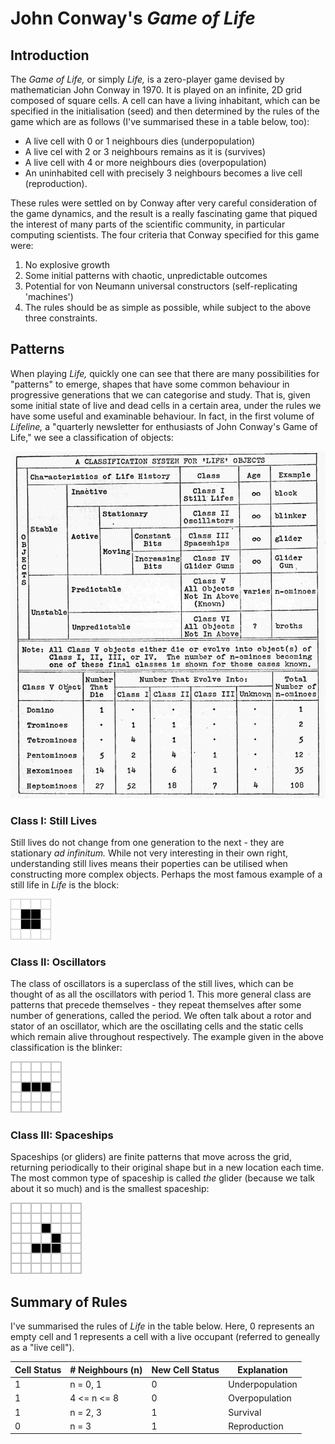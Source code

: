 # John Conway's _Game of Life_
   
## Introduction

   The _Game of Life,_ or simply _Life,_ is a zero-player game devised by mathematician John Conway in 1970. It is played on an infinite, 2D grid composed of square cells. A cell can have a living inhabitant, which can be specified in the initialisation (seed) and then determined by the rules of the game which are as follows (I've summarised these in a table below, too):
* A live cell with 0 or 1 neighbours dies (underpopulation)
* A live cel with 2 or 3 neighbours remains as it is (survives)
* A live cell with 4 or more neighbours dies (overpopulation)
* An uninhabited cell with precisely 3 neighbours becomes a live cell (reproduction).

These rules were settled on by Conway after very careful consideration of the game dynamics, and the result is a really fascinating game that piqued the interest of many parts of the scientific community, in particular computing scientists. The four criteria that Conway specified for this game were:
1. No explosive growth
2. Some initial patterns with chaotic, unpredictable outcomes
3. Potential for von Neumann universal constructors (self-replicating 'machines')
4. The rules should be as simple as possible, while subject to the above three constraints.

## Patterns

When playing _Life,_ quickly one can see that there are many possibilities for "patterns" to emerge, shapes that have some common behaviour in progressive generations that we can categorise and study. That is, given some initial state of live and dead cells in a certain area, under the rules we have some useful and examinable behaviour. In fact, in the first volume of _Lifeline,_ a "quarterly newsletter for enthusiasts of John Conway's Game of Life," we see a classification of objects:

![Classification of Life Objects](/game-of-life/img/classification.jpg)

### Class I: Still Lives
Still lives do not change from one generation to the next - they are stationary _ad infinitum._ While not very interesting in their own right, understanding still lives means their poperties can be utilised when constructing more complex objects. Perhaps the most famous example of a still life in _Life_ is the block:

![Block](/game-of-life/img/block.png)

### Class II: Oscillators
The class of oscillators is a superclass of the still lives, which can be thought of as all the oscillators with period 1. This more general class are patterns that precede themselves - they repeat themselves after some number of generations, called the period. We often talk about a rotor and stator of an oscillator, which are the oscillating cells and the static cells which remain alive throughout respectively. The example given in the above classification is the blinker:

![Blinker](/game-of-life/img/blinker.gif)

### Class III: Spaceships
Spaceships (or gliders) are finite patterns that move across the grid, returning periodically to their original shape but in a new location each time. The most common type of spaceship is called _the_ glider (because we talk about it so much) and is the smallest spaceship:

![Glider](/game-of-life/img/glider.gif)


## Summary of Rules

I've summarised the rules of _Life_ in the table below. Here, 0 represents an empty cell and 1 represents a cell with a live occupant (referred to geneally as a "live cell").
   
| Cell Status | # Neighbours (n) | New Cell Status | Explanation     |
| ----------- | ---------------- | --------------- | --------------- |
|      1      |     n = 0, 1     |        0        | Underpopulation |
|      1      |    4 <= n <= 8   |        0        | Overpopulation  |
|      1      |     n = 2, 3     |        1        | Survival        |
|      0      |       n = 3      |        1        | Reproduction    |
